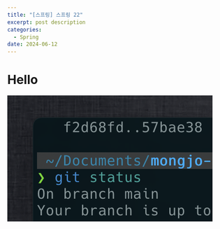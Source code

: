 ```yaml
---
title: "[스프링] 스프링 22"
excerpt: post description
categories:
  - Spring
date: 2024-06-12
---
```

# Hello


![](assets/images/posts_img/screen_capture%202024-06-12%2019.59.55.png)